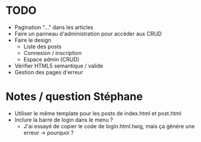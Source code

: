 # TODO

- Pagination "..." dans les articles
- Faire un panneau d'administration pour accéder aux CRUD
- Faire le design
    - Liste des posts
    - Connexion / inscription
    - Espace admin (CRUD)
- Vérifier HTML5 semantique / valide
- Gestion des pages d'erreur

# Notes / question Stéphane
- Utiliser le même template pour les posts de index.html et post.html
- Inclure la barre de login dans le menu ?
    - J'ai essayé de copier le code de login.html.twig, mais ça génére une erreur -> pourquoi ?
